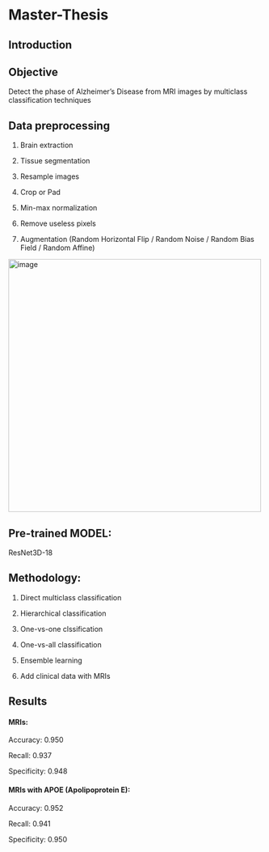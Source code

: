 # Master-Thesis

## Introduction



## Objective

Detect the phase of Alzheimer’s Disease from MRI images by multiclass classification techniques

## Data preprocessing

1. Brain extraction

2. Tissue segmentation

3. Resample images

4. Crop or Pad

5. Min-max normalization

6. Remove useless pixels

7. Augmentation (Random Horizontal Flip / Random Noise / Random Bias Field / Random Affine)

<img width="500" alt="image" src="https://user-images.githubusercontent.com/77607182/178153903-cef28e62-ea64-42e3-9b03-19260a67bcfb.png">


## Pre-trained MODEL: 

ResNet3D-18

## Methodology: 

1. Direct multiclass classification

2. Hierarchical classification

3. One-vs-one clssification

4. One-vs-all classification

5. Ensemble learning

6. Add clinical data with MRIs


## Results

#### MRIs:

Accuracy: 0.950

Recall: 0.937

Specificity: 0.948

#### MRIs with APOE (Apolipoprotein E): 

Accuracy: 0.952

Recall: 0.941

Specificity: 0.950


